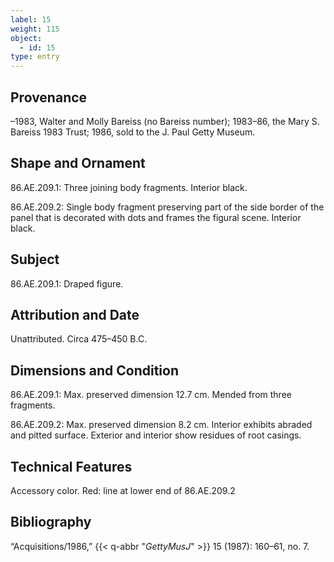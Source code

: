 ```yaml
---
label: 15
weight: 115
object:
  - id: 15
type: entry
---
```


## Provenance

–1983, Walter and Molly Bareiss (no Bareiss number); 1983–86, the Mary S. Bareiss 1983 Trust; 1986, sold to the J. Paul Getty Museum.

## Shape and Ornament

86.AE.209.1: Three joining body fragments. Interior black.

86.AE.209.2: Single body fragment preserving part of the side border of the panel that is decorated with dots and frames the figural scene. Interior black.

## Subject

86.AE.209.1: Draped figure.

## Attribution and Date

Unattributed. Circa 475–450 B.C.

## Dimensions and Condition

86.AE.209.1: Max. preserved dimension 12.7 cm. Mended from three fragments.

86.AE.209.2: Max. preserved dimension 8.2 cm. Interior exhibits abraded and pitted surface. Exterior and interior show residues of root casings.

## Technical Features

Accessory color. Red: line at lower end of 86.AE.209.2

## Bibliography

“Acquisitions/1986,” {{< q-abbr "*GettyMusJ*" >}} 15 (1987): 160–61, no. 7.
